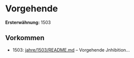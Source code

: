 # Vorgehende

**Ersterwähnung:** 1503

## Vorkommen
- 1503: [jahre/1503/README.md](../jahre/1503/README.md) – Vorgehende Jnhibition...
